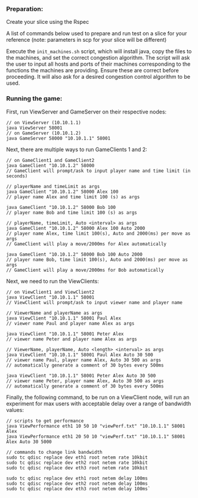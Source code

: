 ### Preparation:

Create your slice using the Rspec

A list of commands below used to prepare and run test on a slice
for your reference (note: parameters in scp for your slice will be different)

Execute the `init_machines.sh` script, which will install java, copy the files to the machines, and set the correct congestion algorithm. The script will ask the user to input all hosts and ports of their machines corresponding to the functions the machines are providing. Ensure these are correct before proceeding. It will also ask for a desired congestion control algorithm to be used.

### Running the game:


First, run ViewServer and GameServer on their respective nodes:

```
// on ViewServer (10.10.1.1)
java ViewServer 58001 
// on GameServer (10.10.1.2)
java GameServer 58000 "10.10.1.1" 58001
```


Next, there are multiple ways to run GameClients 1 and 2:

```
// on GameClient1 and GameClient2
java GameClient "10.10.1.2" 58000
// GameClient will prompt/ask to input player name and time limit (in seconds)

// playerName and timeLimit as args
java GameClient "10.10.1.2" 58000 Alex 100
// player name Alex and time limit 100 (s) as args

java GameClient "10.10.1.2" 58000 Bob 100
// player name Bob and time limit 100 (s) as args

// playerName, timeLimit, Auto <interval> as args
java GameClient "10.10.1.2" 58000 Alex 100 Auto 2000
// player name Alex, time limit 100(s), Auto and 2000(ms) per move as args
// GameClient will play a move/2000ms for Alex automatically 

java GameClient "10.10.1.2" 58000 Bob 100 Auto 2000
// player name Bob, time limit 100(s), Auto and 2000(ms) per move as args
// GameClient will play a move/2000ms for Bob automatically 
```

Next, we need to run the ViewClients: 

```
// on ViewClient1 and ViewClient2
java ViewClient "10.10.1.1" 58001
// ViewClient will prompt/ask to input viewer name and player name

// ViewerName and playerName as args
java ViewClient "10.10.1.1" 58001 Paul Alex 
// viewer name Paul and player name Alex as args

java ViewClient "10.10.1.1" 58001 Peter Alex 
// viewer name Peter and player name Alex as args

// ViewerName, playerName, Auto <length> <interval> as args
java ViewClient "10.10.1.1" 58001 Paul Alex Auto 30 500
// viewer name Paul, player name Alex, Auto 30 500 as args
// automatically generate a comment of 30 bytes every 500ms

java ViewClient "10.10.1.1" 58001 Peter Alex Auto 30 500
// viewer name Peter, player name Alex, Auto 30 500 as args
// automatically generate a comment of 30 bytes every 500ms
```


Finally, the following command, to be run on a ViewClient node, will run an experiment for max users with acceptable delay over a range of bandwidth values: 

```
// scripts to get performance
java ViewPerformance eth1 10 50 10 "viewPerf.txt" "10.10.1.1" 58001 Alex
java ViewPerformance eth1 20 50 10 "viewPerf.txt" "10.10.1.1" 58001 Alex Auto 30 5000
```

```
// commands to change link bandwidth 
sudo tc qdisc replace dev eth1 root netem rate 10kbit
sudo tc qdisc replace dev eth2 root netem rate 10kbit
sudo tc qdisc replace dev eth3 root netem rate 10kbit

sudo tc qdisc replace dev eth1 root netem delay 100ms
sudo tc qdisc replace dev eth2 root netem delay 100ms
sudo tc qdisc replace dev eth3 root netem delay 100ms`
```
